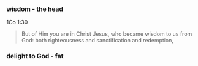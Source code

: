 ### wisdom - the head

1Co 1:30
> But of Him you are in Christ Jesus, who became wisdom to us from God: both righteousness and sanctification and redemption,

### delight to God - fat

